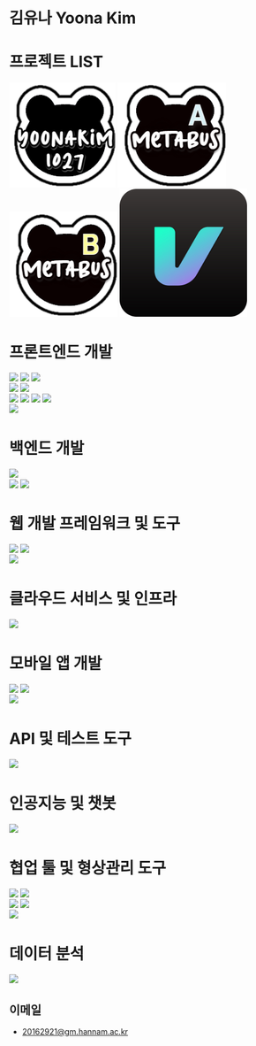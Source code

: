 # 김유나 Yoona Kim

# 프로젝트 LIST
![](https://github.com/yoonakim1027/yoonakim1027/blob/main/assets/bear_black_yoona.png?raw=true)
![](https://github.com/yoonakim1027/yoonakim1027/blob/main/metabusA.png?raw=true)
![](https://github.com/yoonakim1027/yoonakim1027/blob/main/metabusB.png?raw=true)
![](https://github.com/yoonakim1027/yoonakim1027/blob/main/virtually_logo1.png?raw=true)

# 프론트엔드 개발

<div>
  <div>
    
<img src="https://img.shields.io/badge/React-61DAFB?style=for-the-badge&logo=React&logoColor=black"/>  
  <img src="https://img.shields.io/badge/React Native-61DAFB?style=for-the-badge&logo=React&logoColor=black"/>  
  <img src="https://img.shields.io/badge/vue-4FC08D?style=for-the-badge&logo=vuedotjs&logoColor=white"/>  
  </div>
  <div>
    
  <img src="https://img.shields.io/badge/JavaScript-F7DF1E?style=for-the-badge&logo=JavaScript&logoColor=white"/>  
  <img src="https://img.shields.io/badge/Typescript-3178C6?style=for-the-badge&logo=Typescript&logoColor=white"/>  
  </div>
  <div>
    
  <img src="https://img.shields.io/badge/MUI-007FFF?style=for-the-badge&logo=mui&logoColor=white"/>  
  <img src="https://img.shields.io/badge/CSS3-1572B6?style=for-the-badge&logo=css3&logoColor=white"/>  
  <img src="https://img.shields.io/badge/Bootstrap-7952B3?style=for-the-badge&logo=bootstrap&logoColor=white"/>  
  <img src="https://img.shields.io/badge/Tailwind Css-06B6D4?style=for-the-badge&logo=tailwindcss&logoColor=white"/>  
  </div>
  <div>
    
  <img src="https://img.shields.io/badge/jquery-0769AD?style=for-the-badge&logo=jquery&logoColor=white"/>  
</div>

</div>

# 백엔드 개발
<div>
  <div>
    
  <img src="https://img.shields.io/badge/django-092E20?style=for-the-badge&logo=django&logoColor=white"/>
    </div>
    <div>
    
  <img src="https://img.shields.io/badge/MySQL-4479A1?style=for-the-badge&logo=mysql&logoColor=white"/>  
  <img src="https://img.shields.io/badge/MariaDB-003545?style=for-the-badge&logo=mariadb&logoColor=white"/>  
  </div>
</div>

# 웹 개발 프레임워크 및 도구
<div>
  <div>
  <img src="https://img.shields.io/badge/Next.js-000000?style=for-the-badge&logo=nextdotjs&logoColor=white"/>  
  <img src="https://img.shields.io/badge/Redux-764ABC?style=for-the-badge&logo=redux&logoColor=white"/>  
  </div>
<div>
    <img src="https://img.shields.io/badge/styled components-DB7093?style=for-the-badge&logo=styledcomponents&logoColor=white"/>  

</div>

</div>

# 클라우드 서비스 및 인프라
<div>
    <img src="https://img.shields.io/badge/Amazon AWS-232F3E?style=for-the-badge&logo=amazonaws&logoColor=white"/>  

</div>

# 모바일 앱 개발
<div>
  <div>
  <img src="https://img.shields.io/badge/Xcode-147EFB?style=for-the-badge&logo=xcode&logoColor=white"/>  
  <img src="https://img.shields.io/badge/android studio-3DDC84?style=for-the-badge&logo=androidstudio&logoColor=white"/>  
  </div>
<div>
  <img src="https://img.shields.io/badge/google admob-EA4335?style=for-the-badge&logo=googleadmob&logoColor=white"/>  
  </div>
</div>

# API 및 테스트 도구 

<div>
    <img src="https://img.shields.io/badge/Postman-FF6C37?style=for-the-badge&logo=postman&logoColor=white"/>  

</div>


# 인공지능 및 챗봇
<div>
    <img src="https://img.shields.io/badge/chatgpt-412991?style=for-the-badge&logo=openai&logoColor=white"/>  

</div>


# 협업 툴 및 형상관리 도구

<div>
  <div>
  <img src="https://img.shields.io/badge/Jira-0052CC?style=for-the-badge&logo=jira&logoColor=white"/>  
  <img src="https://img.shields.io/badge/Slack-4A154B?style=for-the-badge&logo=slack&logoColor=white"/>  
  </div>
  <div>
    
  <img src="https://img.shields.io/badge/GitLab-F05032?style=for-the-badge&logo=gitlab&logoColor=white"/>  
  <img src="https://img.shields.io/badge/Git-F05032?style=for-the-badge&logo=git&logoColor=white"/>  
  </div>
  <div>
    
  <img src="https://img.shields.io/badge/Figma-F24E1E?style=for-the-badge&logo=figma&logoColor=white"/>  
</div>
</div>

# 데이터 분석 

<div>
  <img src="https://img.shields.io/badge/Python-3776AB?style=for-the-badge&logo=Python&logoColor=white"/>

</div>


## 이메일

+ 20162921@gm.hannam.ac.kr
